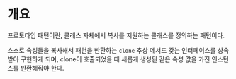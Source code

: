 
# 개요

프로토타입 패턴이란, 클래스 자체에서 복사를 지원하는 클래스를 정의하는 패턴이다.

스스로 속성들을 복사해서 패턴을 반환하는 `clone` 추상 메서드 갖는 인터페이스를 상속받아 구현하게 되며, clone이 호출되었을 때 새롭게 생성된 같은 속성 값을 가진 인스턴스를 반환해줘야 한다.
